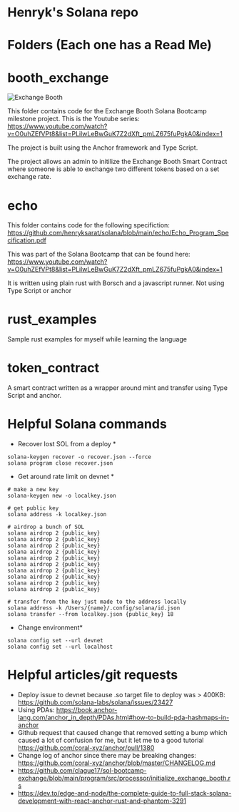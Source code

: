 # Henryk's Solana repo

# Folders (Each one has a Read Me)

# booth_exchange
![Exchange Booth](https://github.com/henryksarat/solana/exchange_booth_vault_home.png.png)

This folder contains code for the Exchange Booth Solana Bootcamp milestone project. This is the Youtube series: https://www.youtube.com/watch?v=O0uhZEfVPt8&list=PLilwLeBwGuK7Z2dXft_pmLZ675fuPgkA0&index=1

The project is built using the Anchor framework and Type Script. 

The project allows an admin to initilize the Exchange Booth Smart Contract where someone is able to exchange two different tokens based on a set exchange rate.

# echo
This folder contains code for the following specifiction: https://github.com/henryksarat/solana/blob/main/echo/Echo_Program_Specification.pdf

This was part of the Solana Bootcamp that can be found here: https://www.youtube.com/watch?v=O0uhZEfVPt8&list=PLilwLeBwGuK7Z2dXft_pmLZ675fuPgkA0&index=1

It is written using plain rust with Borsch and a javascript runner. Not using Type Script or anchor
# rust_examples

Sample rust examples for myself while learning the language

# token_contract

A smart contract written as a wrapper around mint and transfer using Type Script and anchor.

# Helpful Solana commands

* Recover lost SOL from a deploy *

```
solana-keygen recover -o recover.json --force
solana program close recover.json
```

* Get around rate limit on devnet *

```
# make a new key
solana-keygen new -o localkey.json

# get public key
solana address -k localkey.json

# airdrop a bunch of SOL
solana airdrop 2 {public_key}
solana airdrop 2 {public_key}
solana airdrop 2 {public_key}
solana airdrop 2 {public_key}
solana airdrop 2 {public_key}
solana airdrop 2 {public_key}
solana airdrop 2 {public_key}
solana airdrop 2 {public_key}
solana airdrop 2 {public_key}
solana airdrop 2 {public_key}

# transfer from the key just made to the address locally
solana address -k /Users/{name}/.config/solana/id.json
solana transfer --from localkey.json {public_key} 18
```

* Change environment*
```
solana config set --url devnet
solana config set --url localhost
```

# Helpful articles/git requests
* Deploy issue to devnet because .so target file to deploy was > 400KB: https://github.com/solana-labs/solana/issues/23427
* Using PDAs: https://book.anchor-lang.com/anchor_in_depth/PDAs.html#how-to-build-pda-hashmaps-in-anchor
* Github request that caused change that removed setting a bump which caused a lot of confusion for me, but it let me to a good tutorial
https://github.com/coral-xyz/anchor/pull/1380 
* Change log of anchor since there may be breaking changes:
https://github.com/coral-xyz/anchor/blob/master/CHANGELOG.md
* https://github.com/clague17/sol-bootcamp-exchange/blob/main/program/src/processor/initialize_exchange_booth.rs
* https://dev.to/edge-and-node/the-complete-guide-to-full-stack-solana-development-with-react-anchor-rust-and-phantom-3291